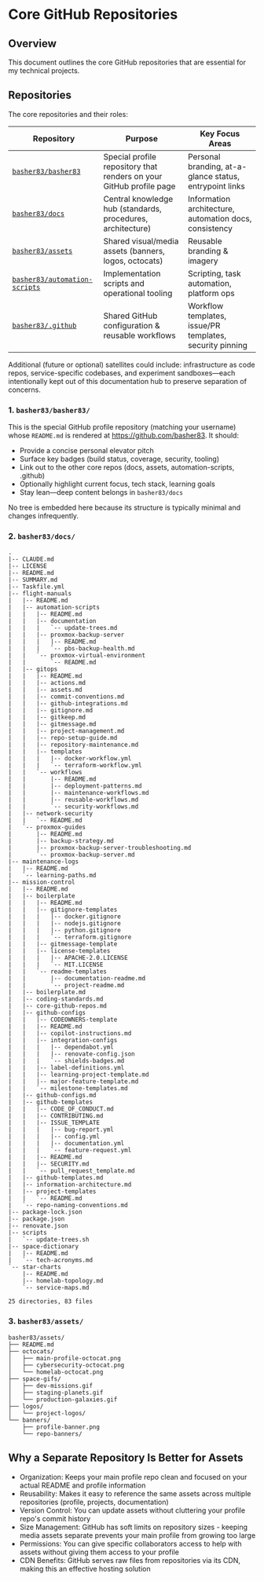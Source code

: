 # Core GitHub Repositories

## Overview

This document outlines the core GitHub repositories that are essential for my technical projects.

## Repositories

The core repositories and their roles:

| Repository | Purpose | Key Focus Areas |
| ---------- | ------- | --------------- |
| [`basher83/basher83`](https://github.com/basher83/basher83) | Special profile repository that renders on your GitHub profile page | Personal branding, at-a-glance status, entrypoint links |
| [`basher83/docs`](https://github.com/basher83/docs) | Central knowledge hub (standards, procedures, architecture) | Information architecture, automation docs, consistency |
| [`basher83/assets`](https://github.com/basher83/assets) | Shared visual/media assets (banners, logos, octocats) | Reusable branding & imagery |
| [`basher83/automation-scripts`](https://github.com/basher83/automation-scripts) | Implementation scripts and operational tooling | Scripting, task automation, platform ops |
| [`basher83/.github`](https://github.com/basher83/.github) | Shared GitHub configuration & reusable workflows | Workflow templates, issue/PR templates, security pinning |

Additional (future or optional) satellites could include: infrastructure as code repos, service-specific codebases, and experiment sandboxes—each intentionally kept out of this documentation hub to preserve separation of concerns.

### 1. `basher83/basher83/`

This is the special GitHub profile repository (matching your username) whose `README.md` is rendered at https://github.com/basher83. It should:

- Provide a concise personal elevator pitch
- Surface key badges (build status, coverage, security, tooling)
- Link out to the other core repos (docs, assets, automation-scripts, .github)
- Optionally highlight current focus, tech stack, learning goals
- Stay lean—deep content belongs in `basher83/docs`

No tree is embedded here because its structure is typically minimal and changes infrequently.

### 2. `basher83/docs/`

<!-- DOCS-TREE-START -->
```plaintext
.
|-- CLAUDE.md
|-- LICENSE
|-- README.md
|-- SUMMARY.md
|-- Taskfile.yml
|-- flight-manuals
|   |-- README.md
|   |-- automation-scripts
|   |   |-- README.md
|   |   |-- documentation
|   |   |   `-- update-trees.md
|   |   |-- proxmox-backup-server
|   |   |   |-- README.md
|   |   |   `-- pbs-backup-health.md
|   |   `-- proxmox-virtual-environment
|   |       `-- README.md
|   |-- gitops
|   |   |-- README.md
|   |   |-- actions.md
|   |   |-- assets.md
|   |   |-- commit-conventions.md
|   |   |-- github-integrations.md
|   |   |-- gitignore.md
|   |   |-- gitkeep.md
|   |   |-- gitmessage.md
|   |   |-- project-management.md
|   |   |-- repo-setup-guide.md
|   |   |-- repository-maintenance.md
|   |   |-- templates
|   |   |   |-- docker-workflow.yml
|   |   |   `-- terraform-workflow.yml
|   |   `-- workflows
|   |       |-- README.md
|   |       |-- deployment-patterns.md
|   |       |-- maintenance-workflows.md
|   |       |-- reusable-workflows.md
|   |       `-- security-workflows.md
|   |-- network-security
|   |   `-- README.md
|   `-- proxmox-guides
|       |-- README.md
|       |-- backup-strategy.md
|       |-- proxmox-backup-server-troubleshooting.md
|       `-- proxmox-backup-server.md
|-- maintenance-logs
|   |-- README.md
|   `-- learning-paths.md
|-- mission-control
|   |-- README.md
|   |-- boilerplate
|   |   |-- README.md
|   |   |-- gitignore-templates
|   |   |   |-- docker.gitignore
|   |   |   |-- nodejs.gitignore
|   |   |   |-- python.gitignore
|   |   |   `-- terraform.gitignore
|   |   |-- gitmessage-template
|   |   |-- license-templates
|   |   |   |-- APACHE-2.0.LICENSE
|   |   |   `-- MIT.LICENSE
|   |   `-- readme-templates
|   |       |-- documentation-readme.md
|   |       `-- project-readme.md
|   |-- boilerplate.md
|   |-- coding-standards.md
|   |-- core-github-repos.md
|   |-- github-configs
|   |   |-- CODEOWNERS-template
|   |   |-- README.md
|   |   |-- copilot-instructions.md
|   |   |-- integration-configs
|   |   |   |-- dependabot.yml
|   |   |   |-- renovate-config.json
|   |   |   `-- shields-badges.md
|   |   |-- label-definitions.yml
|   |   |-- learning-project-template.md
|   |   |-- major-feature-template.md
|   |   `-- milestone-templates.md
|   |-- github-configs.md
|   |-- github-templates
|   |   |-- CODE_OF_CONDUCT.md
|   |   |-- CONTRIBUTING.md
|   |   |-- ISSUE_TEMPLATE
|   |   |   |-- bug-report.yml
|   |   |   |-- config.yml
|   |   |   |-- documentation.yml
|   |   |   `-- feature-request.yml
|   |   |-- README.md
|   |   |-- SECURITY.md
|   |   `-- pull_request_template.md
|   |-- github-templates.md
|   |-- information-architecture.md
|   |-- project-templates
|   |   `-- README.md
|   `-- repo-naming-conventions.md
|-- package-lock.json
|-- package.json
|-- renovate.json
|-- scripts
|   `-- update-trees.sh
|-- space-dictionary
|   |-- README.md
|   `-- tech-acronyms.md
`-- star-charts
    |-- README.md
    |-- homelab-topology.md
    `-- service-maps.md

25 directories, 83 files
```
<!-- DOCS-TREE-END -->

### 3. `basher83/assets/`

```plaintext
basher83/assets/
├── README.md
├── octocats/
│   ├── main-profile-octocat.png
│   ├── cybersecurity-octocat.png
│   └── homelab-octocat.png
├── space-gifs/
│   ├── dev-missions.gif
│   ├── staging-planets.gif
│   └── production-galaxies.gif
├── logos/
│   └── project-logos/
└── banners/
    ├── profile-banner.png
    └── repo-banners/
```

## Why a Separate Repository Is Better for Assets

- Organization: Keeps your main profile repo clean and focused on your actual README and profile
  information
- Reusability: Makes it easy to reference the same assets across multiple repositories (profile,
  projects, documentation)
- Version Control: You can update assets without cluttering your profile repo's commit history
- Size Management: GitHub has soft limits on repository sizes - keeping media assets separate
  prevents your main profile from growing too large
- Permissions: You can give specific collaborators access to help with assets without giving them
  access to your profile
- CDN Benefits: GitHub serves raw files from repositories via its CDN, making this an effective
  hosting solution
